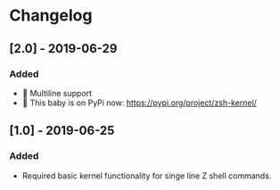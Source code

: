 # Changelog

## [2.0] - 2019-06-29

### Added
- 📝 Multiline support
- 🚀 This baby is on PyPi now: https://pypi.org/project/zsh-kernel/

## [1.0] - 2019-06-25

### Added
- Required basic kernel functionality for singe line Z shell commands.

